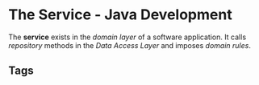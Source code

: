 # The Service - Java Development

The **service** exists in the *domain layer* of a software application. It calls *repository* methods in the *Data Access Layer* and imposes *domain rules*.  

## Tags

